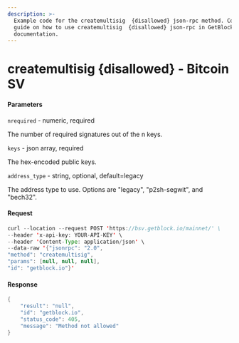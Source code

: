 ```yaml
---
description: >-
  Example code for the createmultisig  {disallowed} json-rpc method. Сomplete
  guide on how to use createmultisig  {disallowed} json-rpc in GetBlock.io Web3
  documentation.
---
```


# createmultisig {disallowed} - Bitcoin SV

#### Parameters

`nrequired` - numeric, required

The number of required signatures out of the n keys.

`keys` - json array, required

The hex-encoded public keys.

`address_type` - string, optional, default=legacy

The address type to use. Options are "legacy", "p2sh-segwit", and "bech32".

#### Request

```java
curl --location --request POST 'https://bsv.getblock.io/mainnet/' \ 
--header 'x-api-key: YOUR-API-KEY' \ 
--header 'Content-Type: application/json' \ 
--data-raw '{"jsonrpc": "2.0",
"method": "createmultisig",
"params": [null, null, null],
"id": "getblock.io"}'
```

#### Response

```java
{
    "result": "null",
    "id": "getblock.io",
    "status_code": 405,
    "message": "Method not allowed"
}
```

